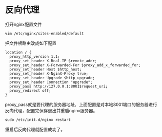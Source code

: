 # 反向代理

打开nginx配置文件

```shell
vim /etc/nginx/sites-enabled/default
```

把文件根路由改成如下配置

```shell
location / {
  proxy_http_version 1.1;
  proxy_set_header X-Real-IP $remote_addr;
  proxy_set_header X-Forwarded-For $proxy_add_x_forwarded_for;
  proxy_set_header Host $http_host;
  proxy_set_header X-NginX-Proxy true;
  proxy_set_header Upgrade $http_upgrade;
  proxy_set_header Connection "upgrade";
  proxy_pass http://127.0.0.1:8001$request_uri;
  proxy_redirect off;
}
```

proxy_pass就是要代理的服务器地址，上面配置是对本地8001端口的服务器进行反向代理，配置完保存退出并重启nginx服务器。

```shell
sudo /etc/init.d/nginx restart
```

重启后反向代理就配置成功了。